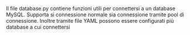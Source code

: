 Il file database.py contiene funzioni utili per connettersi a un database MySQL. 
Supporta si connessione normale sia connessione tramite pool di connessione. 
Inoltre tramite file YAML possono essere configurati più database a cui connettersi